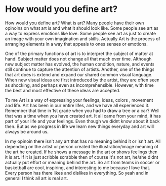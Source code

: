 # How would you define art?
  How would you define art? What is art? Many people have their own opinoins on what art is and what it should look like. Some people see art as a way to express emotions like love. Some people see art as just to create an image with your own imagination and skills. Actually Art is the process of arranging elements in a way that appeals to ones senses or emotions.
  
  
  One of the primary functions of art is to interpret the subject of matter at hand. Subject matter does not change all that much over time. Although new subject matter has evolved, the human condition, nature, and events still continue to capture the attention of artists. Another, one of the things that art does is extend and expand our shared common visual language. When new visual ideas are first introduced by the artist, they are often seen as shocking, and perhaps even as incomprehensible. However, with time the best and most effective of these ideas are accepted.
  
  
   To me Art is a way of expressing your feelings, ideas, colors , movement and life. Art has been in our entire lifes, and we have all experienced it. Remember that time in 1st grade when you had to draw a tree or a car? Well that was a time when you have created art. It all came from your mind, it has part of your life and your feelings. Even though we didnt know about it back then. But as we progress in life we learn new things everyday and art will always be around us.
  
  
   In my opinoin there isn't any art that has no meaning behind it or isn't art. All depending on the artist or person created the illustration/image meaning of the art he created. If he shows a message in the art or shows feelings then it is art. If it is just scribble scrabble then of course it's not art, he/she didnt actually put effort or meaning behind the art. So art from teams in soccer or basketball are cool, inspiring, and interesting to me because I love that. Every person has there likes and dislikes in everything. So yeah and in general I think all art is real art.
    
    
